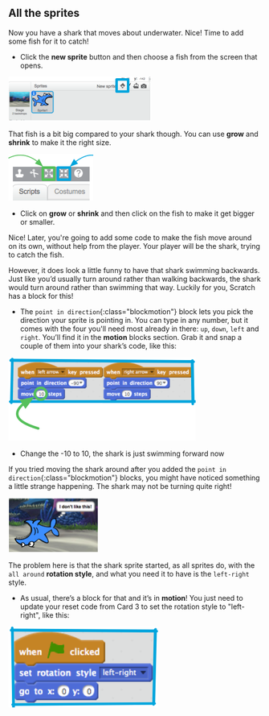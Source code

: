 ## All the sprites

Now you have a shark that moves about underwater. Nice! Time to add some fish for it to catch!

+ Click the **new sprite** button and then choose a fish from the screen that opens. 

![](images/sprites1.png)

That fish is a bit big compared to your shark though. You can use **grow** and **shrink** to make it the right size. 

![](images/sprites2.png)

+ Click on **grow** or **shrink** and then click on the fish to make it get bigger or smaller.

Nice! Later, you're going to add some code to make the fish move around on its own, without help from the player. Your player will be the shark, trying to catch the fish.

However, it does look a little funny to have that shark swimming backwards. Just like you’d usually turn around rather than walking backwards, the shark would turn around rather than swimming that way. Luckily for you, Scratch has a block for this!

+ The `point in direction`{:class="blockmotion"} block lets you pick the direction your sprite is pointing in. You can type in any number, but it comes with the four you'll need most already in there: `up`, `down`, `left` and `right`. You’ll find it in the **motion** blocks section. Grab it and snap a couple of them into your shark’s code, like this: 

![](images/sprites3.png)

+ Change the -10 to 10, the shark is just swimming forward now

If you tried moving the shark around after you added the `point in direction`{:class="blockmotion"} blocks, you might have noticed something a little strange happening. The shark may not be turning quite right! 

![](images/sprites4.png)

The problem here is that the shark sprite started, as all sprites do, with the `all around` **rotation style**, and what you need it to have is the `left-right` style.

+ As usual, there’s a block for that and it’s in **motion**! You just need to update your reset code from Card 3 to set the rotation style to "left-right", like this: 

![](images/sprites5.png)
